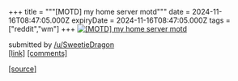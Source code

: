 +++
title = """[MOTD] my home server motd"""
date = 2024-11-16T08:47:05.000Z
expiryDate = 2024-11-16T08:47:05.000Z
tags = ["reddit","wm"]
+++
[![[MOTD] my home server motd](https://preview.redd.it/3pp5c11f881e1.jpeg?width=640&crop=smart&auto=webp&s=df50d5c4d4fa5c967e2f94a2a4d463f63f4453ac "[MOTD] my home server motd")](https://www.reddit.com/r/unixporn/comments/1gsj8lg/motd_my_home_server_motd/)

submitted by [/u/SweetieDragon](https://www.reddit.com/user/SweetieDragon)  
[\[link\]](https://i.redd.it/3pp5c11f881e1.jpeg) [\[comments\]](https://www.reddit.com/r/unixporn/comments/1gsj8lg/motd_my_home_server_motd/)

[[source]](https://www.reddit.com/r/unixporn/comments/1gsj8lg/motd_my_home_server_motd/)
